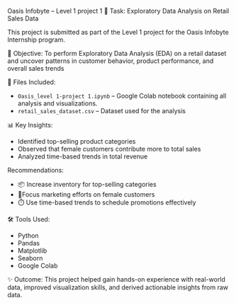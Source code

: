  Oasis Infobyte – Level 1 project 1
 📌 Task: Exploratory Data Analysis on Retail Sales Data

This project is submitted as part of the Level 1 project for the Oasis Infobyte Internship program.
 
 🧠 Objective:
To perform Exploratory Data Analysis (EDA) on a retail dataset and uncover patterns in customer behavior, product performance, and overall sales trends

 📁 Files Included:
- `Oasis_level 1-project 1.ipynb` – Google Colab notebook containing all analysis and visualizations.
- `retail_sales_dataset.csv` – Dataset used for the analysis 

📊 Key Insights:
- Identified top-selling product categories
- Observed that female customers contribute more to total sales
- Analyzed time-based trends in total revenue
 
 Recommendations:
- 📦 Increase inventory for top-selling categories
- 🎯Focus marketing efforts on female customers
- ⏱️ Use time-based trends to schedule promotions effectively

🛠️ Tools Used:
- Python
- Pandas
- Matplotlib
- Seaborn
- Google Colab

✨ Outcome:
This project helped gain hands-on experience with real-world data, improved visualization skills, and derived actionable insights from raw data.

